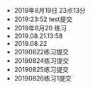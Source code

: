 * 2019年8月19日 23点13分
* 2019:23:52 test提交
* 2019年8月20 练习
* 2019.08.21.13:58
* 2019.08.22
* 20190822练习提交
* 20190824练习提交
* 20190825练习提交
* 20190826练习1提交